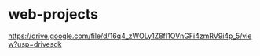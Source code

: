 # web-projects



https://drive.google.com/file/d/16q4_zWOLy1Z8fI1OVnGFi4zmRV9i4p_5/view?usp=drivesdk

